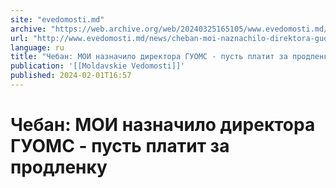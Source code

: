 ```yaml
---
site: "evedomosti.md"
archive: "https://web.archive.org/web/20240325165105/www.evedomosti.md/news/cheban-moi-naznachilo-direktora-guoms-pust-platit-za-prodlen"
url: "http://www.evedomosti.md/news/cheban-moi-naznachilo-direktora-guoms-pust-platit-za-prodlen"
language: ru
title: "Чебан: МОИ назначило директора ГУОМС - пусть платит за продленку"
publication: '[[Moldavskie Vedomosti]]'
published: 2024-02-01T16:57
---
```


# Чебан: МОИ назначило директора ГУОМС - пусть платит за продленку

